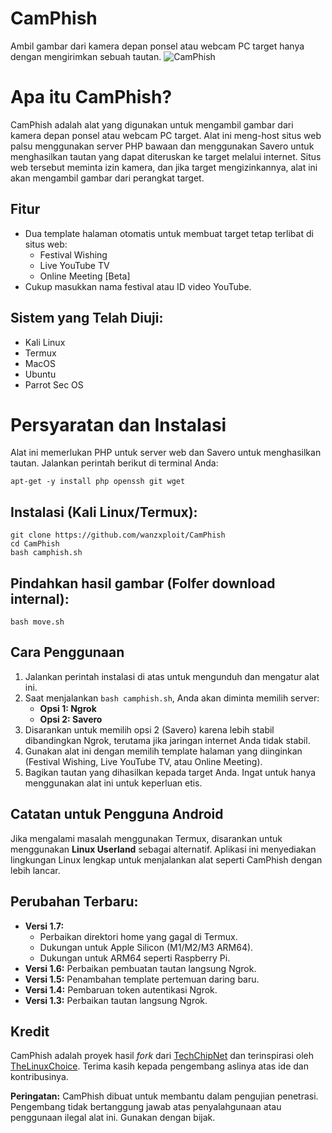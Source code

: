 # CamPhish
Ambil gambar dari kamera depan ponsel atau webcam PC target hanya dengan mengirimkan sebuah tautan.
![CamPhish](https://raw.githubusercontent.com/wanzxploit/CamPhish/refs/heads/master/logo.png)

# Apa itu CamPhish?
CamPhish adalah alat yang digunakan untuk mengambil gambar dari kamera depan ponsel atau webcam PC target. Alat ini meng-host situs web palsu menggunakan server PHP bawaan dan menggunakan Savero untuk menghasilkan tautan yang dapat diteruskan ke target melalui internet. Situs web tersebut meminta izin kamera, dan jika target mengizinkannya, alat ini akan mengambil gambar dari perangkat target.

## Fitur
- Dua template halaman otomatis untuk membuat target tetap terlibat di situs web:
  - Festival Wishing
  - Live YouTube TV
  - Online Meeting [Beta]
- Cukup masukkan nama festival atau ID video YouTube.

## Sistem yang Telah Diuji:
- Kali Linux
- Termux
- MacOS
- Ubuntu
- Parrot Sec OS

# Persyaratan dan Instalasi
Alat ini memerlukan PHP untuk server web dan Savero untuk menghasilkan tautan. Jalankan perintah berikut di terminal Anda:

```
apt-get -y install php openssh git wget
```

## Instalasi (Kali Linux/Termux):

```
git clone https://github.com/wanzxploit/CamPhish
cd CamPhish
bash camphish.sh
```


## Pindahkan hasil gambar (Folfer download internal):

```
bash move.sh
```

## Cara Penggunaan
1. Jalankan perintah instalasi di atas untuk mengunduh dan mengatur alat ini.
2. Saat menjalankan `bash camphish.sh`, Anda akan diminta memilih server:
   - **Opsi 1: Ngrok**
   - **Opsi 2: Savero**
3. Disarankan untuk memilih opsi 2 (Savero) karena lebih stabil dibandingkan Ngrok, terutama jika jaringan internet Anda tidak stabil.
4. Gunakan alat ini dengan memilih template halaman yang diinginkan (Festival Wishing, Live YouTube TV, atau Online Meeting).
5. Bagikan tautan yang dihasilkan kepada target Anda. Ingat untuk hanya menggunakan alat ini untuk keperluan etis.

## Catatan untuk Pengguna Android
Jika mengalami masalah menggunakan Termux, disarankan untuk menggunakan **Linux Userland** sebagai alternatif. Aplikasi ini menyediakan lingkungan Linux lengkap untuk menjalankan alat seperti CamPhish dengan lebih lancar.

## Perubahan Terbaru:
- **Versi 1.7:**
  - Perbaikan direktori home yang gagal di Termux.
  - Dukungan untuk Apple Silicon (M1/M2/M3 ARM64).
  - Dukungan untuk ARM64 seperti Raspberry Pi.
- **Versi 1.6:** Perbaikan pembuatan tautan langsung Ngrok.
- **Versi 1.5:** Penambahan template pertemuan daring baru.
- **Versi 1.4:** Pembaruan token autentikasi Ngrok.
- **Versi 1.3:** Perbaikan tautan langsung Ngrok.

## Kredit
CamPhish adalah proyek hasil *fork* dari [TechChipNet](https://github.com/techchipnet/CamPhish) dan terinspirasi oleh [TheLinuxChoice](https://github.com/thelinuxchoice/). Terima kasih kepada pengembang aslinya atas ide dan kontribusinya.

**Peringatan:** CamPhish dibuat untuk membantu dalam pengujian penetrasi. Pengembang tidak bertanggung jawab atas penyalahgunaan atau penggunaan ilegal alat ini. Gunakan dengan bijak.

